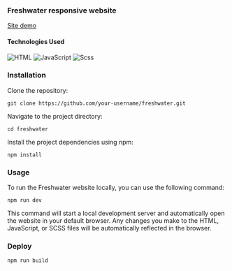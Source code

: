 ### Freshwater responsive website

[Site demo](https://freshwater-site.netlify.app/)

#### Technologies Used

![HTML](https://img.shields.io/badge/HTML5-E34F26?style=for-the-badge&logo=html5&logoColor=white)
![JavaScript](https://img.shields.io/badge/JavaScript-F7DF1E?style=for-the-badge&logo=javascript&logoColor=black)
![Scss](https://img.shields.io/badge/Sass-CC6699?style=for-the-badge&logo=sass&logoColor=white)

### Installation
Clone the repository:
```
git clone https://github.com/your-username/freshwater.git
```
Navigate to the project directory:
```
cd freshwater
```
Install the project dependencies using npm:
```
npm install
```
### Usage
To run the Freshwater website locally, you can use the following command:

```
npm run dev
```

This command will start a local development server and automatically open the website in your default browser. Any changes you make to the HTML, JavaScript, or SCSS files will be automatically reflected in the browser.

### Deploy
```
npm run build
```
